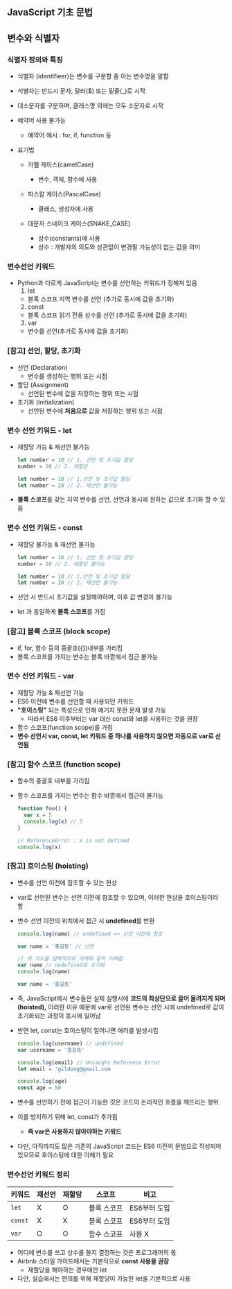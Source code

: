JavaScript 기초 문법
-------------

## 변수와 식별자
### 식별자 정의와 특징
- 식별자 (identifieer)는 변수를 구분할 줄 아는 변수명을 말함
- 식별자는 반드시 문자, 달러($) 또는 밑줄(_)로 시작
- 대소문자를 구분하며, 클래스명 외에는 모두 소문자로 시작
- 예약어 사용 불가능
  - 예약어 예시 : for, if, function 등

- 표기법

  - 카멜 케이스(camelCase)
    - 변수, 객체, 함수에 사용

  - 파스칼 케이스(PascalCase)
    - 클래스, 생성자에 사용

  - 대문자 스네이크 케이스(SNAKE_CASE)
    - 상수(constants)에 사용
    - 상수 : 개발자의 의도와 상관없이 변경될 가능성이 없는 값을 의미

### 변수선언 키워드
- Python과 다르게 JavaScript는 변수를 선언하는 키워드가 정해져 있음
  1. let
    - 블록 스코프 지역 변수를 선언 (추가로 동시에 값을 초기화)
  2. const
    - 블록 스코프 읽기 전용 상수를 선언 (추가로 동시에 값을 초기화)
  3. var
    - 변수를 선언(추가로 동시에 값을 초기화)


### [참고] 선언, 할당, 초기화
- 선언 (Declaration)
  - 변수를 생성하는 행위 또는 시점
- 할당 (Assignment)
  - 선언된 변수에 값을 저장하는 행위 또는 시점
- 초기화 (Initialization)
  - 선언된 변수에 **처음으로** 값을 저장하는 행위 또는 시점

### 변수 선언 키워드 - let
- 재할당 가능 & 재선언 불가능
  ```javascript
  let number = 10 // 1. 선언 및 초기값 할당
  number = 20 // 2. 재할당
  ```

  ```javascript
  let number = 10 // 1.선언 및 초기값 할당
  let number = 20 // 2. 재선언 불가능
  ```

- **블록 스코프**를 갖는 지역 변수를 선언, 선언과 동시에 원하는 값으로 초기화 할 수 있음

### 변수 선언 키워드 - const
- 재할당 불가능 & 재선언 불가능
  ```javascript
  let number = 10 // 1. 선언 및 초기값 할당
  number = 20 // 2. 재할당 불가능
  ```

  ```javascript
  let number = 10 // 1.선언 및 초기값 할당
  let number = 20 // 2. 재선언 불가능
  ```
- 선언 시 반드시 초기값을 설정해야하며, 이후 값 변경이 불가능
- let 과 동일하게 **블록 스코프**를 가짐

### [참고] 블록 스코프 (block scope)
- if, for, 함수 등의 중괄호({})내부를 가리킴
- 블록 스코프를 가지는 변수는 블록 바깥에서 접근 불가능

### 변수 선언 키워드 - var

- 재할당 가능 & 재선언 가능
- ES6 이전에 변수를 선언할 때 사용되던 키워드
- **"호이스팅"** 되는 특성으로 인해 예기치 못한 문제 발생 가능
  - 따라서 ES6 이후부터는 var 대신 const와 let을 사용하는 것을 권장
- 함수 스코프(function scope)를 가짐
- **변수 선언시 var, const, let 키워드 중 하나를 사용하지 않으면 자동으로 var로 선언됨**


### [참고] 함수 스코프 (function scope)
- 함수의 중괄호 내부를 가리킴
- 함수 스코프를 가지는 변수는 함수 바깥에서 접근이 불가능

  ```javascript
  function foo() {
    var x = 5
    console.log(x) // 5
  }

  // ReferenceError : x is not defined
  console.log(x)
  ```

### [참고] 호이스팅 (hoisting)
- 변수를 선언 이전에 참조할 수 있는 현상
- var로 선언된 변수는 선언 이전에 참조할 수 있으며, 이러한 현상을 호이스팅이라 함
- 변수 선언 이전의 위치에서 접근 시 **undefined**를 반환
  ```javascript
  console.log(name) // undefined => 선언 이전에 참조

  var name = '홍길동' // 선언
  ```
  ```javascript
  // 위 코드를 암묵적으로 아래와 같이 이해함
  var name // undefined로 초기화
  console.log(name)

  var name = '홍길동'
  ```

- 즉, JavaSctipt에서 변수들은 실제 실행시에 **코드의 최상단으로 끌어 올려지게 되며 (hoisted),** 이러한 이유 때문에 var로 선언된 변수는 선언 시에 undefined로 값이 초기화되는 과정이 동시에 일어남
- 반면 let, const는 호이스팅이 일어나면 에러를 발생시킴
  ```javascript
  console.log(username) // undefined
  var username = '홍길동'

  console.log(email) // Uncaught Reference Error
  let email = 'gildong@gmail.com
  
  console.log(age)
  const age = 50
  ```
- 변수를 선언하기 전에 접근이 가능한 것은 코드의 논리적인 흐름을 깨뜨리는 행위
- 이를 방지하기 위해 let, const가 추가됨
  - **즉 var은 사용하지 않아야하는 키워드**
- 다만, 아직까지도 많은 기존의 JavaScript 코드는 ES6 이전의 문법으로 작성되어 있으므로 호이스팅에 대한 이해가 필요

### 변수선언 키워드 정리
|키워드|재선언|재할당|스코프|비고|
|-----|------|-----|------|----|
|`let`|X|O|블록 스코프|ES6부터 도입|
|`const`|X|X|블록 스코프|ES6부터 도입|
|`var`|O|O|함수 스코프|사용 X|

- 어디에 변수를 쓰고 상수를 쓸지 결정하는 것은 프로그래머의 몫
- Airbnb 스타일 가이드에서는 기본적으로 **const 사용을 권장**
  - 재할당을 해야하는 경우에만 let
- 다만, 실습에서는 편의를 위해 재할당이 가능한 let을 기본적으로 사용

